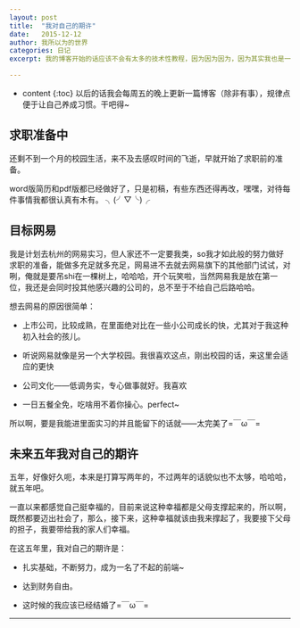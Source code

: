 ```yaml
---
layout: post
title:  "我对自己的期许"
date:   2015-12-12
author: 我所以为的世界
categories: 日记
excerpt: 我的博客开始的话应该不会有太多的技术性教程，因为因为因为，因为其实我也是一个小小白，确实也没很好的东西可写，不过一般的小技术嘛还是有的~，过几天我会把在线版简历上面的几个不错的点给写个小教程哒~

---
```

* content
{:toc}
以后的话我会每周五的晚上更新一篇博客（除非有事），规律点便于让自己养成习惯。干吧得~


## 求职准备中
还剩不到一个月的校园生活，来不及去感叹时间的飞逝，早就开始了求职前的准备。


word版简历和pdf版都已经做好了，只是初稿，有些东西还得再改，嘿嘿，对待每件事情我都很认真有木有。  ╮(╯▽╰)╭

## 目标网易
我是计划去杭州的网易实习，但人家还不一定要我类，so我才如此般的努力做好求职的准备，能做多充足就多充足，网易进不去就去网易旗下的其他部门试试，对咧，俺就是要吊shi在一棵树上，哈哈哈，开个玩笑啦，当然网易我是放在第一位，我还是会同时投其他感兴趣的公司的，总不至于不给自己后路哈哈。


想去网易的原因很简单：

* 上市公司，比较成熟，在里面绝对比在一些小公司成长的快，尤其对于我这种初入社会的孩儿。

* 听说网易就像是另一个大学校园。我很喜欢这点，刚出校园的话，来这里会适应的更快

* 公司文化——低调务实，专心做事就好。我喜欢

* 一日五餐全免，吃啥用不着你操心。perfect~

所以啊，要是我能进里面实习的并且能留下的话就——太完美了=￣ω￣= 


## 未来五年我对自己的期许
五年，好像好久呃，本来是打算写两年的，不过两年的话貌似也不太够，哈哈哈，就五年吧。

一直以来都感觉自己挺幸福的，目前来说这种幸福都是父母支撑起来的，所以啊，既然都要迈出社会了，那么，接下来，这种幸福就该由我来撑起了，我要接下父母的担子，我要带给我的家人们幸福。

在这五年里，我对自己的期许是：

* 扎实基础，不断努力，成为一名了不起的前端~

* 达到财务自由。

* 这时候的我应该已经结婚了=￣ω￣=


---






